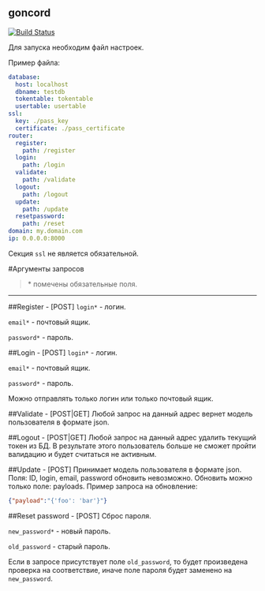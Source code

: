 goncord
-------

[![Build Status](https://travis-ci.org/herald-it/goncord.svg?branch=master)](https://travis-ci.org/herald-it/goncord)

Для запуска необходим файл настроек.

Пример файла: 
```yaml
database:
  host: localhost
  dbname: testdb
  tokentable: tokentable
  usertable: usertable
ssl:
  key: ./pass_key
  certificate: ./pass_certificate
router:
  register: 
    path: /register
  login: 
    path: /login
  validate: 
    path: /validate
  logout: 
    path: /logout
  update: 
    path: /update
  resetpassword:
    path: /reset
domain: my.domain.com
ip: 0.0.0.0:8000
```
Секция `ssl` не является обязательной.

#Аргументы запросов
> \* помечены обязательные поля.
-------

##Register - [POST]
`login*` - логин.

`email*` - почтовый ящик.

`password*` - пароль.


##Login - [POST]
`login*` - логин.

`email*` - почтовый ящик.

`password*` - пароль.

Можно отправлять только логин или только почтовый ящик.

##Validate - [POST|GET]
Любой запрос на данный адрес вернет модель пользователя в формате json.

##Logout - [POST|GET]
Любой запрос на данный адрес удалить текущий токен из БД.
В результате этого пользователь больше не сможет пройти валидацию
и будет считаться не активным.

##Update - [POST]
Принимает модель пользователя в формате json.
Поля: ID, login, email, password обновить невозможно.
Обновить можно только поле: payloads.
Пример запроса на обновление:
```json
{"payload":"{'foo': 'bar'}"}
```

##Reset password - [POST]
Сброс пароля.

`new_password*` - новый пароль.

`old_password` - старый пароль.

Если в запросе присутствует поле `old_password`, то будет произведена проверка на соответствие, иначе поле пароля будет заменено на `new_password`.
